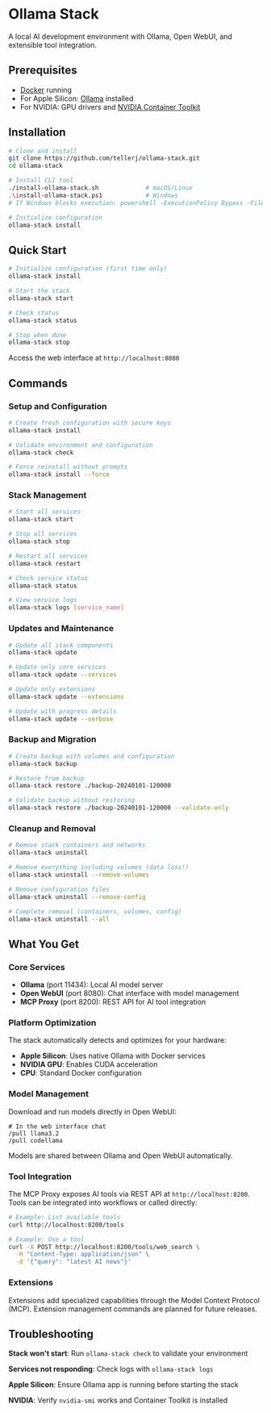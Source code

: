 # Ollama Stack

A local AI development environment with Ollama, Open WebUI, and extensible tool integration.

## Prerequisites

- [Docker](https://www.docker.com/products/docker-desktop/) running
- For Apple Silicon: [Ollama](https://ollama.ai/) installed 
- For NVIDIA: GPU drivers and [NVIDIA Container Toolkit](https://docs.nvidia.com/datacenter/cloud-native/container-toolkit/install-guide.html)

## Installation

```bash
# Clone and install
git clone https://github.com/tellerj/ollama-stack.git
cd ollama-stack

# Install CLI tool
./install-ollama-stack.sh             # macOS/Linux
.\install-ollama-stack.ps1            # Windows
# If Windows blocks execution: powershell -ExecutionPolicy Bypass -File install-ollama-stack.ps1

# Initialize configuration
ollama-stack install
```

## Quick Start

```bash
# Initialize configuration (first time only)
ollama-stack install

# Start the stack
ollama-stack start

# Check status  
ollama-stack status

# Stop when done
ollama-stack stop
```

Access the web interface at `http://localhost:8080`

## Commands

### Setup and Configuration

```bash
# Create fresh configuration with secure keys
ollama-stack install

# Validate environment and configuration
ollama-stack check

# Force reinstall without prompts
ollama-stack install --force
```

### Stack Management

```bash
# Start all services
ollama-stack start

# Stop all services
ollama-stack stop

# Restart all services
ollama-stack restart

# Check service status
ollama-stack status

# View service logs
ollama-stack logs [service_name]
```

### Updates and Maintenance

```bash
# Update all stack components
ollama-stack update

# Update only core services
ollama-stack update --services

# Update only extensions
ollama-stack update --extensions

# Update with progress details
ollama-stack update --verbose
```

### Backup and Migration

```bash
# Create backup with volumes and configuration
ollama-stack backup

# Restore from backup
ollama-stack restore ./backup-20240101-120000

# Validate backup without restoring
ollama-stack restore ./backup-20240101-120000 --validate-only
```

### Cleanup and Removal

```bash
# Remove stack containers and networks
ollama-stack uninstall

# Remove everything including volumes (data loss!)
ollama-stack uninstall --remove-volumes

# Remove configuration files
ollama-stack uninstall --remove-config

# Complete removal (containers, volumes, config)
ollama-stack uninstall --all
```

## What You Get

### Core Services

- **Ollama** (port 11434): Local AI model server
- **Open WebUI** (port 8080): Chat interface with model management
- **MCP Proxy** (port 8200): REST API for AI tool integration

### Platform Optimization

The stack automatically detects and optimizes for your hardware:
- **Apple Silicon**: Uses native Ollama with Docker services
- **NVIDIA GPU**: Enables CUDA acceleration  
- **CPU**: Standard Docker configuration

### Model Management

Download and run models directly in Open WebUI:
```
# In the web interface chat
/pull llama3.2
/pull codellama
```

Models are shared between Ollama and Open WebUI automatically.

### Tool Integration

The MCP Proxy exposes AI tools via REST API at `http://localhost:8200`. Tools can be integrated into workflows or called directly:

```bash
# Example: List available tools
curl http://localhost:8200/tools

# Example: Use a tool
curl -X POST http://localhost:8200/tools/web_search \
  -H "Content-Type: application/json" \
  -d '{"query": "latest AI news"}'
```

### Extensions

Extensions add specialized capabilities through the Model Context Protocol (MCP). Extension management commands are planned for future releases.

## Troubleshooting

**Stack won't start**: Run `ollama-stack check` to validate your environment

**Services not responding**: Check logs with `ollama-stack logs`

**Apple Silicon**: Ensure Ollama app is running before starting the stack

**NVIDIA**: Verify `nvidia-smi` works and Container Toolkit is installed

